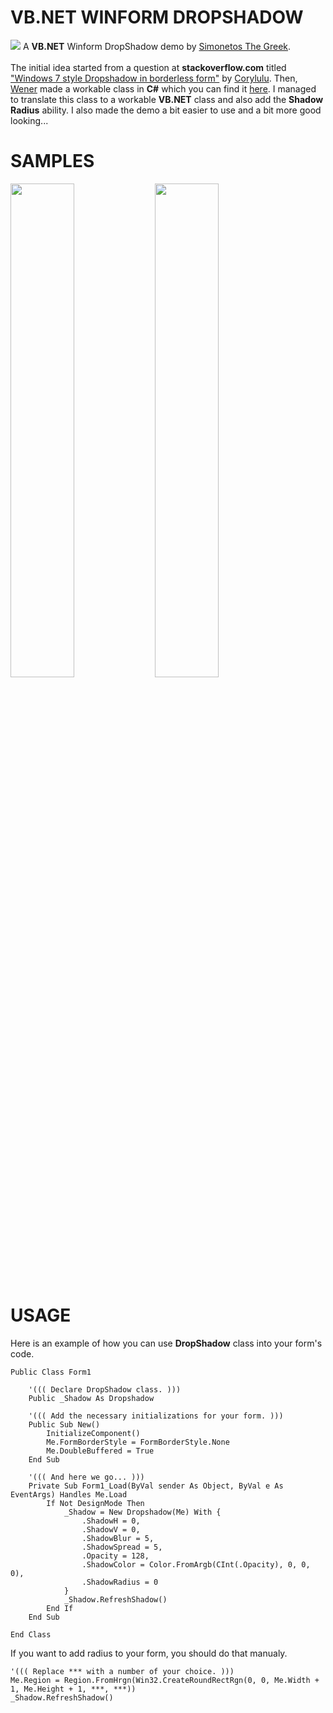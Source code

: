# VB.NET WINFORM DROPSHADOW
<a href="https://www.facebook.com/simonetos.gr" target="_blank"><img src="https://i.imgur.com/RfqU4ks.png"></img></a> A <b>VB.NET</b> Winform DropShadow demo by <a href="mailto:someone@example.com?Subject=Hello%20again" target="_blank">Simonetos The Greek</a>.<br/><br/>
The initial idea started from a question at <b>stackoverflow.com</b> titled <a href="https://stackoverflow.com/questions/8793445/windows-7-style-dropshadow-in-borderless-form" target="_blank">"Windows 7 style Dropshadow in borderless form"</a> by <a href="https://stackoverflow.com/users/1011956/corylulu" target="_blank">Corylulu</a>. Then, <a href="https://stackoverflow.com/users/1870054/wener" target="_blank">Wener</a> made a workable class in <b>C#</b> which you can find it <a href="https://github.com/wenerme/winform.DropShadow" target="_blank">here</a>. I managed to translate this class to a workable <b>VB.NET</b> class and also add the <b>Shadow Radius</b> ability. I also made the demo a bit easier to use and a bit more good looking...<br/>
# SAMPLES
<img src="https://i.imgur.com/xf7ydd3.png" height="45%" width="45%"></img> <img src="https://i.imgur.com/AIvfFL4.png" height="45%" width="45%"></img><br/>
# USAGE
Here is an example of how you can use <b>DropShadow</b> class into your form's code.
```VB.NET
Public Class Form1

    '((( Declare DropShadow class. )))
    Public _Shadow As Dropshadow
    
    '((( Add the necessary initializations for your form. )))
    Public Sub New()
        InitializeComponent()
        Me.FormBorderStyle = FormBorderStyle.None
        Me.DoubleBuffered = True
    End Sub
    
    '((( And here we go... )))
    Private Sub Form1_Load(ByVal sender As Object, ByVal e As EventArgs) Handles Me.Load
        If Not DesignMode Then
            _Shadow = New Dropshadow(Me) With {
                .ShadowH = 0,
                .ShadowV = 0,
                .ShadowBlur = 5,
                .ShadowSpread = 5,
                .Opacity = 128,
                .ShadowColor = Color.FromArgb(CInt(.Opacity), 0, 0, 0),
                .ShadowRadius = 0
            }
            _Shadow.RefreshShadow()
        End If
    End Sub
	
End Class
```
If you want to add radius to your form, you should do that manualy.
```VB.NET
'((( Replace *** with a number of your choice. )))
Me.Region = Region.FromHrgn(Win32.CreateRoundRectRgn(0, 0, Me.Width + 1, Me.Height + 1, ***, ***))
_Shadow.RefreshShadow()
```

